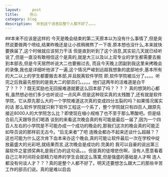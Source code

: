 ```yaml
---
layout:     post
title:     伤心
category: blog
description:  听到这个消息后整个人都不好了。。。。
---
```


##本来不应该是这样的
今天是晚会结束的第二天原本以为没有什么事情了,但是突然说要做两个喷绘,结果昨晚还是让小孩稍微熬了一下夜.原本想也没什么,本来就快要换届了,这个时候就应该努力干活
但是直到听到了这个消息,其实前几天就已经听说了,但是一直没有敢相信这个是真的,就是大三以及以上双专业的学生都需要去搬到本部去,但是今天居然听说大二也要搬过去,
而且今天晚上团副到我这里来拷晚会的录像,我也是详细听他讲了一遍,这个情况严峻到远超我想象的底部地步,基本所有的大二以上的学生都要搬去本部,并且脱离软件学院
即,软件学院被瓜分了。。。。听完之后我最先想到的是我大二的部员们。。。。。他们这两年的活难道是白干了？？？？既无奖励也无回报难道就要这么回本部了吗？？？？
真的想哭的心都有,虽然想必他们多少也听说过一点风声.但是这种现实真的太残酷了,还有就是软件学院，它从原先那么大的一个学院难道这次真的变成四分五裂的吗？如果情况属实的话
那么软件学院就只剩下软件工程这一个系了，整个学院就只有四百人,跟原先接近8000人的大学院怎么比？即使现在缩小规格了也不至于那么寒酸吧。但是结合前几天跟导员们喝酒
谈到的来看这次晚会真的有可能是最后一届了,因为一个四百人左右的小学院是不可能办成一个成功的晚会的,那我们这次的晚会真的可能正如导员说的那样前无古今。“后无来者”了吧
连晚会都办不起来还谈什么超越？？这也可能为什么这次肯下血本来办这个晚会,真的可能让软件最后一次在学校中绽放最盛大的光彩吧,就结果而言,这次晚会是成功的.完美的
我可以自豪的说出第三届软件之星颁奖典礼是我们办的这句话。。。但是真的徒增悲伤啊，没有人愿意看着自己三年时间将全部精力培养的学生会就这么落寞,但是强盛的基础是人才啊
连人都没有何谈人才？？？真的是整个人都不好了。明天还要想怎么跟大二的那些辛苦工作的部员们说。真的是难以启齿